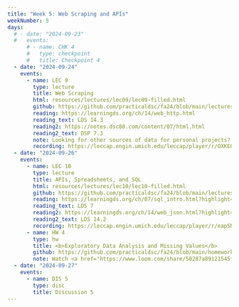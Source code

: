 ```yaml
---
title: "Week 5: Web Scraping and APIs"
weekNumber: 5
days:
  # - date: "2024-09-23"
  #   events:
      # - name: CHK 4
      #   type: checkpoint
      #   title: Checkpoint 4
  - date: "2024-09-24"
    events:
      - name: LEC 9
        type: lecture
        title: Web Scraping
        html: resources/lectures/lec09/lec09-filled.html
        github: https://github.com/practicaldsc/fa24/blob/main/lectures/lec09/
        reading: https://learningds.org/ch/14/web_http.html
        reading_text: LDS 14.3
        reading2: https://notes.dsc80.com/content/07/html.html
        reading2_text: DSP 7.3
        note: Looking for other sources of data for personal projects? Check out our <a href="resources#finding-datasets">Resources</a> page.
        recording: https://leccap.engin.umich.edu/leccap/player/r/OXKEO2
  - date: "2024-09-26"
    events:
      - name: LEC 10
        type: lecture
        title: APIs, Spreadsheets, and SQL
        html: resources/lectures/lec10/lec10-filled.html
        github: https://github.com/practicaldsc/fa24/blob/main/lectures/lec10/
        reading: https://learningds.org/ch/07/sql_intro.html?highlight=sql
        reading_text: LDS 7
        reading2: https://learningds.org/ch/14/web_json.html?highlight=api
        reading2_text: LDS 14.2
        recording: https://leccap.engin.umich.edu/leccap/player/r/eapSNe
      - name: HW 4
        type: hw
        title: <b>Exploratory Data Analysis and Missing Values</b>
        github: https://github.com/practicaldsc/fa24/blob/main/homeworks/hw04/hw04.ipynb
        note: Watch <a href="https://www.loom.com/share/58287a89121545fdbd0131d22c2d9c94?sid=10e6190f-4988-40d8-b999-c63c30101693"><b>this video</b></a> before submitting Homework 4!
  - date: "2024-09-27"
    events:
      - name: DIS 5
        type: disc
        title: Discussion 5
---
```

